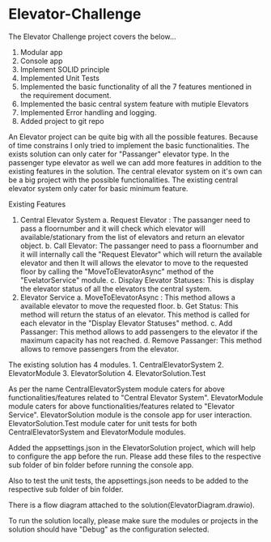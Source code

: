 # Elevator-Challenge
The Elevator Challenge project covers the below...
 1. Modular app 
 2. Console app
 3. Implement SOLID principle
 4. Implemented Unit Tests
 5. Implemented the basic functionality of all the 7 features mentioned in the requirement document.
 6. Implemented the basic central system feature with mutiple Elevators
 7. Implemented Error handling and logging.
 8. Added project to git repo
 
  An Elevator project can be quite big with all the possible features. Because of time constrains I only tried to implement the basic functionalities.
  The exists solution can only cater for "Passanger" elevator type. In the passenger type elevator as well we can add more features in addition to 
  the existing features in the solution.
  The central elevator system on it's own can be a big project with the possible functionalities. The existing central elevator system only cater for basic minimum
  feature.
  
  Existing Features
  1. Central Elevator System
     a. Request Elevator : The passanger need to pass a floornumber and it will check which elevator will available/stationary from the list of elevators and return an elevator object.
	 b. Call Elevator: The passanger need to pass a floornumber and it will internally call the "Request Elevator" which will return the available elevator 
	    and then It will allows the elevator to move to the requested floor by calling the "MoveToElevatorAsync" method of the "EvelatorService" module.
	 c. Display Elevator Statuses: This is display the elevator status of all the elevators the central system. 
  2. Elevator Service 
	 a. MoveToElevatorAsync : This method allows a available elevator to move the requested floor.
	 b. Get Status: This method will return the status of an elevator. This method is called for each elevator in the "Display Elevator Statuses" method.
	 c. Add Passanger: This method allows to add passengers to the elevator if the maximum capacity has not reached.
	 d. Remove Passanger: This method allows to remove passengers from the elevator.
 
  The existing solution has 4 modules. 1. CentralElevatorSystem 2. ElevatorModule 3. ElevatorSolution 4. ElevatorSolution.Test
  
  As per the name 
          CentralElevatorSystem module caters for above functionalities/features related to "Central Elevator System". 
	  ElevatorModule module caters for above functionalities/features related to "Elevator Service".
      	  ElevatorSolution module is the console app for user interaction.
          ElevatorSolution.Test module cater for unit tests for both CentralElevatorSystem and ElevatorModule modules.
	  
  Added the appsettings.json in the ElevatorSolution project, which will help to configure the app before the run. Please add these files to the respective sub folder of bin folder before running the console app.
  
  Also to test the unit tests, the appsettings.json needs to be added to the respective sub folder of bin folder.
          
 There is a flow diagram attached to the solution(ElevatorDiagram.drawio).
 
 To run the solution locally, please make sure the modules or projects in the solution should have "Debug" as the configuration selected.
 
